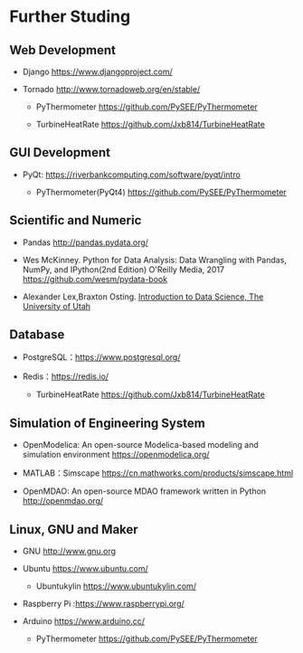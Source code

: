 
# Further Studing 

## Web Development

* Django https://www.djangoproject.com/

* Tornado http://www.tornadoweb.org/en/stable/

     * PyThermometer https://github.com/PySEE/PyThermometer

     * TurbineHeatRate https://github.com/Jxb814/TurbineHeatRate

## GUI Development

* PyQt: https://riverbankcomputing.com/software/pyqt/intro

     * PyThermometer(PyQt4) https://github.com/PySEE/PyThermometer

## Scientific and Numeric

* Pandas http://pandas.pydata.org/

* Wes McKinney. Python for Data Analysis: Data Wrangling with Pandas, NumPy, and IPython(2nd Edition) O'Reilly Media, 2017 https://github.com/wesm/pydata-book

* Alexander Lex,Braxton Osting. [Introduction to Data Science, The University of Utah](https://github.com/datascience-course) 

## Database

* PostgreSQL：https://www.postgresql.org/

* Redis：https://redis.io/

     * TurbineHeatRate https://github.com/Jxb814/TurbineHeatRate

## Simulation of Engineering System

* OpenModelica: An open-source Modelica-based modeling and simulation environment https://openmodelica.org/

* MATLAB：Simscape https://cn.mathworks.com/products/simscape.html

* OpenMDAO: An open-source MDAO framework written in Python  http://openmdao.org/

## Linux, GNU and Maker 

* GNU http://www.gnu.org

* Ubuntu https://www.ubuntu.com/

     * Ubuntukylin  https://www.ubuntukylin.com/

* Raspberry Pi :https://www.raspberrypi.org/

* Arduino https://www.arduino.cc/

     * PyThermometer https://github.com/PySEE/PyThermometer

